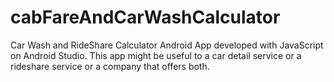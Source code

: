 # cabFareAndCarWashCalculator
Car Wash and RideShare Calculator Android App developed with JavaScript on Android Studio. This app might be useful to a car detail service or a rideshare service or a company that offers both.
